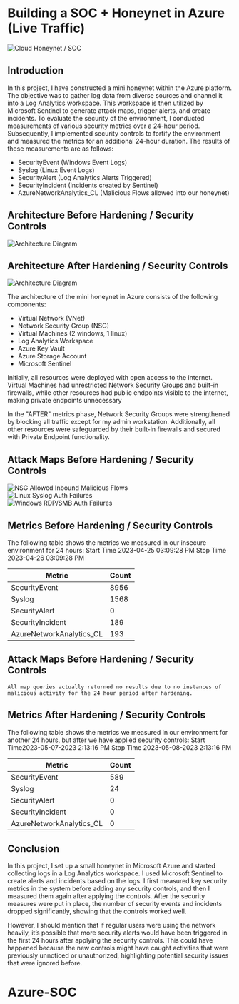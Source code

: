 # Building a SOC + Honeynet in Azure (Live Traffic)

![Cloud Honeynet / SOC](https://i.imgur.com/FJP3df6.jpg)

## Introduction

In this project, I have constructed a mini honeynet within the Azure platform. The objective was to gather log data from diverse sources and channel it into a Log Analytics workspace. This workspace is then utilized by Microsoft Sentinel to generate attack maps, trigger alerts, and create incidents. To evaluate the security of the environment, I conducted measurements of various security metrics over a 24-hour period. Subsequently, I implemented security controls to fortify the environment and measured the metrics for an additional 24-hour duration. The results of these measurements are as follows:

- SecurityEvent (Windows Event Logs)
- Syslog (Linux Event Logs)
- SecurityAlert (Log Analytics Alerts Triggered)
- SecurityIncident (Incidents created by Sentinel)
- AzureNetworkAnalytics_CL (Malicious Flows allowed into our honeynet)

## Architecture Before Hardening / Security Controls
![Architecture Diagram](https://i.imgur.com/3vo3fwy.jpg)

## Architecture After Hardening / Security Controls
![Architecture Diagram](https://i.imgur.com/cJ6wFBH.jpg)

The architecture of the mini honeynet in Azure consists of the following components:

- Virtual Network (VNet)
- Network Security Group (NSG)
- Virtual Machines (2 windows, 1 linux)
- Log Analytics Workspace
- Azure Key Vault
- Azure Storage Account
- Microsoft Sentinel

Initially, all resources were deployed with open access to the internet. Virtual Machines had unrestricted Network Security Groups and built-in firewalls, while other resources had public endpoints visible to the internet, making private endpoints unnecessary

In the "AFTER" metrics phase, Network Security Groups were strengthened by blocking all traffic except for my admin workstation. Additionally, all other resources were safeguarded by their built-in firewalls and secured with Private Endpoint functionality.

## Attack Maps Before Hardening / Security Controls
![NSG Allowed Inbound Malicious Flows](https://i.imgur.com/FLPiR6e.png)<br>
![Linux Syslog Auth Failures](https://i.imgur.com/f4jCYRG.png)<br>
![Windows RDP/SMB Auth Failures](https://i.imgur.com/47MM8bc.png)<br>

## Metrics Before Hardening / Security Controls

The following table shows the metrics we measured in our insecure environment for 24 hours:
Start Time 2023-04-25 03:09:28 PM
Stop Time  2023-04-26 03:09:28 PM

| Metric                   | Count
| ------------------------ | -----
| SecurityEvent            | 8956
| Syslog                   | 1568
| SecurityAlert            | 0
| SecurityIncident         | 189
| AzureNetworkAnalytics_CL | 193

## Attack Maps Before Hardening / Security Controls

```All map queries actually returned no results due to no instances of malicious activity for the 24 hour period after hardening.```

## Metrics After Hardening / Security Controls

The following table shows the metrics we measured in our environment for another 24 hours, but after we have applied security controls:
Start Time2023-05-07-2023 2:13:16 PM
Stop Time	2023-05-08-2023 2:13:16 PM

| Metric                   | Count
| ------------------------ | -----
| SecurityEvent            | 589
| Syslog                   | 24
| SecurityAlert            | 0
| SecurityIncident         | 0
| AzureNetworkAnalytics_CL | 0

## Conclusion

In this project, I set up a small honeynet in Microsoft Azure and started collecting logs in a Log Analytics workspace. I used Microsoft Sentinel to create alerts and incidents based on the logs. I first measured key security metrics in the system before adding any security controls, and then I measured them again after applying the controls. After the security measures were put in place, the number of security events and incidents dropped significantly, showing that the controls worked well.

However, I should mention that if regular users were using the network heavily, it’s possible that more security alerts would have been triggered in the first 24 hours after applying the security controls. This could have happened because the new controls might have caught activities that were previously unnoticed or unauthorized, highlighting potential security issues that were ignored before.

# Azure-SOC
